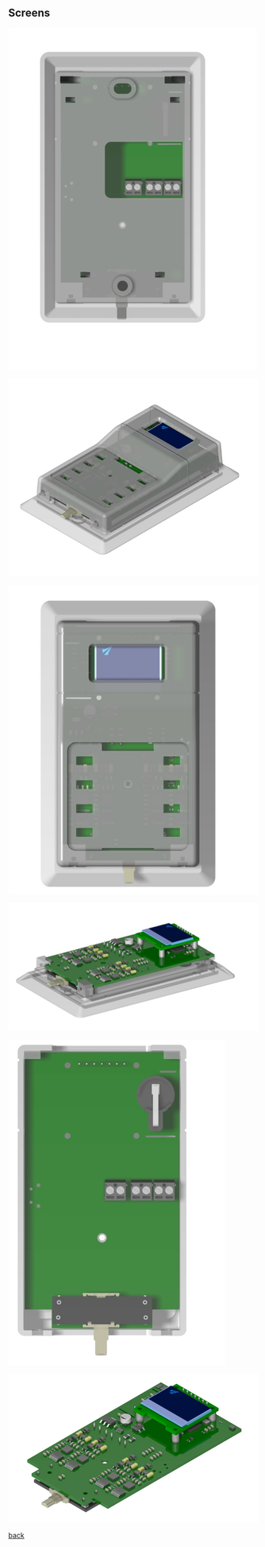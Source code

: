 ## Screens


![](1.jpg)

![](2.jpg)

![](3.jpg)

![](4.jpg)

![](5.jpg)

![](6.jpg)

[back](./../../../)
